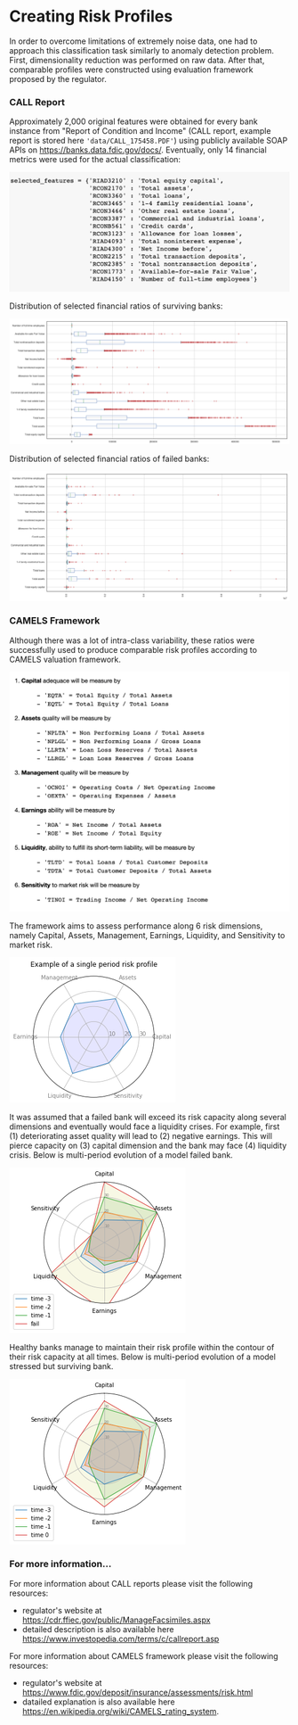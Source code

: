 # Creating Risk Profiles
In order to overcome limitations of extremely noise data, one had to approach this classification task similarly to anomaly detection problem. First, dimensionality reduction was performed on raw data. After that, comparable profiles were constructed using evaluation framework proposed by the regulator. 

### CALL Report
Approximately 2,000 original  features were obtained for every bank instance from "Report of Condition and Income" (CALL report, example report is stored here `'data/CALL_175458.PDF'`) using publicly available SOAP APIs on https://banks.data.fdic.gov/docs/. Eventually, only 14 financial metrics were used for the actual classification:

![](https://github.com/allaccountstaken/automl_v_hyperdrive/blob/main/plots/selected_financials.png)

Distribution of selected financial ratios of surviving banks:

![](https://github.com/allaccountstaken/automl_v_hyperdrive/blob/main/plots/strong_financials.png)

Distribution of selected financial ratios of failed banks:

![](https://github.com/allaccountstaken/automl_v_hyperdrive/blob/main/plots/weak_financials.png)

### CAMELS Framework
Although there was a lot of intra-class variability, these ratios were successfully used to produce comparable risk profiles according to CAMELS valuation framework. 

![](https://github.com/allaccountstaken/automl_v_hyperdrive/blob/main/plots/CAMELS_dimensions.png)

The framework aims to assess performance along 6 risk dimensions, namely Capital, Assets, Management, Earnings, Liquidity, and Sensitivity to market risk. 

![](https://github.com/allaccountstaken/automl_v_hyperdrive/blob/main/plots/single_CAMELS.png)

It was assumed that a failed bank will exceed its risk capacity along several dimensions and eventually would face a liquidity crises. For example, first (1) deteriorating asset quality will lead to (2) negative earnings. This will pierce capacity on (3) capital dimension and the bank may face (4) liquidity crisis. Below is multi-period evolution of a model failed bank.

![](https://github.com/allaccountstaken/automl_v_hyperdrive/blob/main/plots/weak_CAMELS.png)

Healthy banks manage to maintain their risk profile within the contour of their risk capacity at all times. Below is multi-period evolution of a model stressed but surviving bank.

![](https://github.com/allaccountstaken/automl_v_hyperdrive/blob/main/plots/strong_CAMELS.png)

### For more information...

For more information about CALL reports please visit the following resources:

-   regulator's website at https://cdr.ffiec.gov/public/ManageFacsimiles.aspx
-   detailed description is also available here https://www.investopedia.com/terms/c/callreport.asp

For more information about CAMELS framework please visit the following resources:

-   regulator's website at https://www.fdic.gov/deposit/insurance/assessments/risk.html 
-   datailed explanation is also available here https://en.wikipedia.org/wiki/CAMELS_rating_system.
